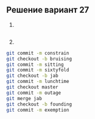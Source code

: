 ## Решение вариант 27 
 1. 
 ```bash
``` 
 2.
 ```bash
git commit -m constrain
git checkout -b bruising
git commit -m sitting
git commit -m sixtyfold
git checkout -b jab
git commit -m lunchtime
git checkout master
git commit -m outage
git merge jab
git checkout -b founding
git commit -m exemption
```